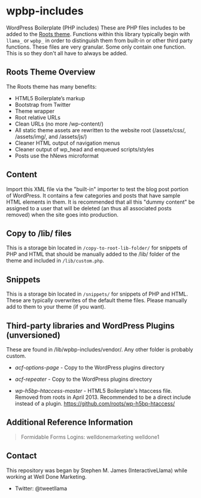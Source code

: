 wpbp-includes
===========

WordPress Boilerplate (PHP includes)
These are PHP files includes to be added to the [Roots theme](https://github.com/retlehs/roots). Functions within this library typically begin with `llama_` or `wpbp_` in order to distinguish them from built-in or other third party functions. These files are very granular. Some only contain one function. This is so they don't all have to always be added.

## Roots Theme Overview
The Roots theme has many benefits:

* HTML5 Boilerplate’s markup
* Bootstrap from Twitter
* Theme wrapper
* Root relative URLs
* Clean URLs (no more /wp-content/)
* All static theme assets are rewritten to the website root (/assets/css/, /assets/img/, and /assets/js/)
* Cleaner HTML output of navigation menus
* Cleaner output of wp_head and enqueued scripts/styles
* Posts use the hNews microformat

## Content
Import this XML file via the "built-in" importer to test the blog post portion of WordPress. It contains a few categories and posts that have sample HTML elements in them. It is recommended that all this "dummy content" be assigned to a user that will be deleted (an thus all associated posts removed) when the site goes into production.

## Copy to /lib/ files
This is a storage bin located in `/copy-to-root-lib-folder/` for snippets of PHP and HTML that should be manually added to the /lib/ folder of the theme and included in `/lib/custom.php`.

## Snippets
This is a storage bin located in `/snippets/` for snippets of PHP and HTML. These are typically overwrites of the default theme files. Please manually add to them to your theme (if you want).

## Third-party libraries and WordPress Plugins (unversioned)
These are found in /lib/wpbp-includes/vendor/. Any other folder is probably custom.

* *acf-options-page* - Copy to the WordPress plugins directory

* *acf-repeater* - Copy to the WordPress plugins directory

* *wp-h5bp-htaccess-master* - HTML5 Boilerplate's htaccess file. Removed from roots in April 2013. Recommended to be a direct include instead of a plugin. <https://github.com/roots/wp-h5bp-htaccess/>

## Additional Reference Information
> Formidable Forms Logins:
> welldonemarketing
> welldone1

## Contact
This repository was began by Stephen M. James (InteractiveLlama) while working at Well Done Marketing.

* Twitter: @tweetllama
